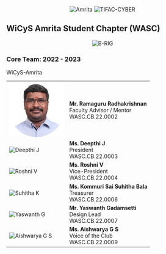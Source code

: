 <p align="center">
    <img src="https://amrita-tifac-cyber-blockchain.github.io/Amrita-TIFAC-Cyber-Blockchain/AVV_PNG.png" alt ="Amrita" width="300" />
    <img src="https://amrita-tifac-cyber-blockchain.github.io/Amrita-TIFAC-Cyber-Blockchain/TIFAC-CORE_in_Cyber_Security.png" alt ="TIFAC-CYBER" width="108" />
</p>

## WiCyS Amrita Student Chapter (WASC)
<p align="center">
    <img src="https://avatars.githubusercontent.com/u/129193826?s=400&u=1fcd80a193fc7377208d6fb5a02686bcc8754f66&v=4" alt ="B-RIG" width="240" />
</p>

### Core Team: 2022 - 2023

<table>
    <tr>
        <td><img src="https://github.com/WiCyS-Amrita/.github/blob/main/profile/images/Ramaguru.png" alt="Ramaguru Radhakrishnan" width=144></td>
        <td> <b> Mr. Ramaguru Radhakrishnan </b> <br/> 
         Faculty Advisor / Mentor <br/> 
         WASC.CB.22.0002 </td> 
    </tr>WiCyS-Amrita
    <tr>
        <td><img src="https://github.com/WiCyS-Amrita/.github/blob/main/profile/images/Deepthi.png" alt="Deepthi J" width=144> </td>
        <td> <b>Ms. Deepthi J </b><br/> 
        President <br/>
		    WASC.CB.22.0003 </td>		
    </tr>
    <tr>
        <td><img src="https://camo.githubusercontent.com/19d527a3e6e124c6cce96cb83deb1c9f7c091fa15f9bb837fcdbbe414289794f/68747470733a2f2f72616d616775727572616468616b726973686e616e2e6769746875622e696f2f5465616d2f5465616d2f32314359532f526f73686e695f562e706e67" alt="Roshni V" width=144> </td> 
        <td><b>Ms. Roshni V </b> <br/> 
        Vice-President <br/> 
		    WASC.CB.22.0004 </td>	 
    </tr>
    <tr> 
        <td><img src="https://github.com/WiCyS-Amrita/.github/blob/main/profile/images/Suhitha.png" alt="Suhitha K" width=144> </td> 
        <td><b>Ms. Kommuri Sai Suhitha Bala </b><br/> 
        Treasurer <br/> 
		    WASC.CB.22.0006 </td>
    </tr>
    <tr>
        <td><img src="https://github.com/WiCyS-Amrita/.github/blob/main/profile/images/Yaswanth.png" alt="Yaswanth G" width=144> </td> 
        <td><b>Mr. Yaswanth Gadamsetti </b> <br/> 
        Design Lead<br/> 
		    WASC.CB.22.0007 </td>
    </tr>
    <tr>
        <td><img src="https://github.com/WiCyS-Amrita/.github/blob/main/profile/images/Aishwarya.png" alt="Aishwarya G S" width=144> </td> 
        <td><b>Ms. Aishwarya G S </b> <br/> 
        Voice of the Club <br/> 
		    WASC.CB.22.0009</td>
    </tr>
   
 
</table>
